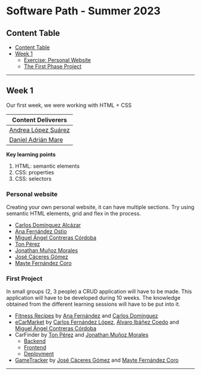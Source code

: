 # Software Path - Summer 2023

## Content Table

- [Content Table](#content-table)
- [Week 1](#week-1)
    - [Exercise: Personal Website](#personal-website)
    - [The First Phase Project](#first-project)

----------------------------------------------------------------
## Week 1
Our first week, we were working with HTML + CSS

| **Content Deliverers** |
|------------------------|
| [Andrea López Suárez](https://github.com/andrealps)        |
| [Daniel Adrián Mare](https://github.com/JustDMare)         |

**Key learning points**

1. HTML: semantic elements
2. CSS: properties
3. CSS: selectors

### Personal website

Creating your own personal website, it can have multiple sections. Try using semantic HTML elements, grid and flex in the process.

- [Carlos Domínguez Alcázar](https://c4rlos99.github.io/Portfolio/)
- [Ana Fernández Ostio](https://anaostio.github.io/portofolio-exercise/)
- [Miguel Ángel Contreras Córdoba](https://macontrerascordoba.github.io/)
- [Ton Pérez](https://uo266575.github.io/joseantoniopm_portfolio/index.html)
- [Jonathan Muñoz Morales](https://jonathanmm97.github.io/JonathanMM.github.io/#home)
- [José Cáceres Gómez](https://joscacgom.github.io/portfolio/)
- [Mayte Fernández Coro](https://teresafcoro.github.io/empathy_html_css/)

### First Project

In small groups (2, 3 people) a CRUD application will have to be made. This application will have to be developed during 10 weeks. The knowledge obtained from the different learning sessions will have to be put into it.

- [Fitness Recipes](https://github.com/AnaOstio/fitness-recipes) by [Ana Fernández](https://github.com/AnaOstio) and [Carlos Domínguez](https://github.com/C4rlos99)
- [eCarMarket](https://github.com/ruky00/eCARMARKET) by [Carlos Fernández López](https://github.com/ruky00), [Álvaro Ibáñez Coedo](https://github.com/UO282206) and [Miguel Ángel Contreras Córdoba](https://github.com/macontrerascordoba)
- CarFinder by [Ton Pérez](https://github.com/UO266575) and [Jonathan Muñoz Morales](https://github.com/jonathanMM97)
  - [Backend](https://github.com/UO266575/CarFinder_Backend)
  - [Frontend](https://github.com/jonathanMM97/CarFinder_Frontend)
  - [Deployment](https://github.com/UO266575/CarFinder_Deployment)
- [GameTracker](https://github.com/joscacgom/GameTracker) by [José Cáceres Gómez](https://github.com/joscacgom) and [Mayte Fernández Coro](https://github.com/teresafcoro)


----------------------------------------------------------------
